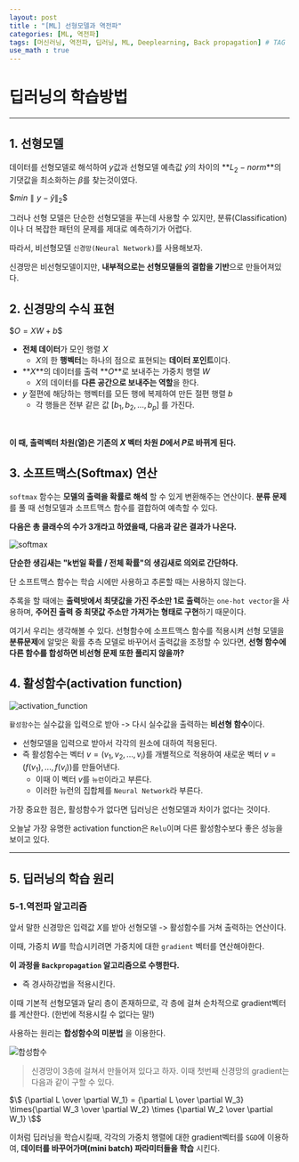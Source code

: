 ```yaml
---
layout: post
title : "[ML] 선형모델과 역전파"
categories: [ML, 역전파]
tags: [머신러닝, 역전파, 딥러닝, ML, Deeplearning, Back propagation] # TAG 는 소문자로 작성할 것
use_math : true
---
```


# **딥러닝의 학습방법**
---
## **1. 선형모델**
데이터를 선형모델로 해석하여 $y$값과 선형모델 예측값 $\hat{y}$의 차이의 **$L_2-norm$**의 기댓값을 최소화하는 $\beta$를 찾는것이였다.

$\${min \parallel y- \hat{y} \parallel}_2$$

그러나 선형 모델은 단순한 선형모델을 푸는데 사용할 수 있지만, 분류(Classification)이나 더 복잡한 패턴의 문제를 제대로 예측하기가 어렵다.

따라서, 비선형모델 `신경망(Neural Network)`를 사용해보자.

신경망은 비선형모델이지만, **내부적으로는 선형모델들의 결합을 기반**으로 만들어져있다.

## **2. 신경망의 수식 표현**

$\$ O = XW + b\$$
- **전체 데이터**가 모인 행렬 $X$
  - $X$의 한 **행벡터**는 하나의 점으로 표현되는 **데이터 포인트**이다.
- **$X$**의 데이터를 출력 **$O$**로 보내주는 가중치 행렬 $W$
  - $X$의 데이터를 **다른 공간으로 보내주는 역할**을 한다.
- $y$ 절편에 해당하는 행벡터를 모든 행에 복제하여 만든 절편 행렬 $b$
  - 각 행들은 전부 같은 값 $[b_1,b_2,...,b_p]$ 를 가진다.

<br>

<span class="custom_underline">**이 때, 출력벡터 차원(열)은 기존의 $X$ 벡터 차원 $D$에서 $P$로 바뀌게 된다.**</span>

## **3. 소프트맥스(Softmax) 연산**

`softmax` 함수는 **모델의 출력을 확률로 해석** 할 수 있게 변환해주는 연산이다.
**분류 문제**를 풀 때 선형모델과 소프트맥스 함수를 결합하여 예측할 수 있다.

**다음은 총 클래수의 수가 3개라고 하였을때, 다음과 같은 결과가 나온다.**

![softmax](../../assets/img/2022-02-18-softmax.png)

**단순한 생김새는 "k번일 확률 / 전체 확률"의 생김새로 의외로 간단하다.**

단 소프트맥스 함수는 <span class="custom_underline">학습 시에만 사용하고 추론할 때는 사용하지 않는다.</span>

추록을 할 때에는 **출력밧에서 최댓값을 가진 주소만 1로 출력**하는 `one-hot vector`을 사용하며, **주어진 출력 중 최댓값 주소만 가져가는 형태로 구현**하기 때문이다.

여기서 우리는 생각해볼 수 있다. 선형함수에 소프트맥스 함수를 적용시켜 선형 모델을 **분류문제**에 알맞은 확률 추측 모델로 바꾸어서 출력값을 조정할 수 있다면, <span class="custom_underline">**선형 함수에 다른 함수를 합성하면 비선형 문제 또한 풀리지 않을까?**</span>

## **4. 활성함수(activation function)**

![activation_function](https://media.vlpt.us/images/leejaejun/post/1e12085b-67cf-4807-9bd7-75a3a4e5dac7/image%20(1).png)

`활성함수`는 실수값을 입력으로 받아 -> 다시 실수값을 출력하는 **비선형 함수**이다.

- 선형모델을 입력으로 받아서 각각의 원소에 대하여 적용된다.
- 즉 활성함수는 벡터 $v = (v_1,v_2,...,v_i)$를 개별적으로 적용하여 새로운 벡터 $v =(f(v_1),...,f(v_i))$를 만들어낸다.
  - 이때 이 벡터 $v$를 `뉴런`이라고 부른다.
  - 이러한 뉴런의 집합체를 `Neural Network`라 부른다.

가장 중요한 점은, <span class="custom_underline">활성함수가 없다면 딥러닝은 선형모델과 차이가 없다는 것이다.</span>

오늘날 가장 유명한 activation function은 `Relu`이며 다른 활성함수보다 좋은 성능을 보이고 있다.

---

## **5. 딥러닝의 학습 원리**
### **5-1.역전파 알고리즘**

앞서 말한 신경망은 입력값 $X$를 받아 선형모델 -> 활성함수를 거쳐 출력하는 연산이다.

이때, 가중치 $W$를 학습시키려면 가중치에 대한 `gradient` 벡터를 연산해야한다.

**이 과정을 `Backpropagation` 알고리즘으로 수행한다.**
- 즉 경사하강법을 적용시킨다.

이때 기본적 선형모델과 달리 층이 존재하므로, 각 층에 걸쳐 순차적으로 gradient벡터를 계산한다. (한번에 적용시킬 수 없다는 말!)

사용하는 원리는 **합성함수의 미분법** 을 이용한다.

![합성함수](https://t1.daumcdn.net/cfile/tistory/99A89C3359AE6DF821)

> 신경망이 3층에 걸쳐서 만들어져 있다고 하자. 이때 첫번째 신경망의 gradient는 다음과 같이 구할 수 있다.

$\$
{\partial L \over \partial W_1} = {\partial L \over \partial W_3} \times{\partial W_3 \over \partial W_2} \times {\partial W_2 \over \partial W_1}
\$$

이처럼 딥러닝을 학습시킬때, 각각의 가중치 행렬에 대한 gradient벡터를 `SGD`에 이용하여, **데이터를 바꾸어가며(mini batch) 파라미터들을 학습** 시킨다.